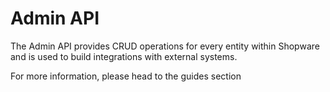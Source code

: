 # Admin API

The Admin API provides CRUD operations for every entity within Shopware and is used to build integrations with external systems.

For more information, please head to the guides section

<PageRef
	page="../../guides/integrations-api"
	title="Integrations"
    />

